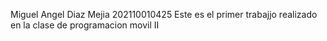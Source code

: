Miguel Angel Diaz Mejia 
202110010425
Este es el primer trabajjo realizado en la clase de programacion movil II
